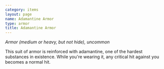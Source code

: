 ```yaml
---
category: items
layout: page
name: Adamantine Armor
type: armor
title: Adamantine Armor 
---
```

_Armor (medium or heavy, but not hide), uncommon_ 

This suit of armor is reinforced with adamantine, one of the hardest substances in existence. While you're wearing it, any critical hit against you becomes a normal hit. 
